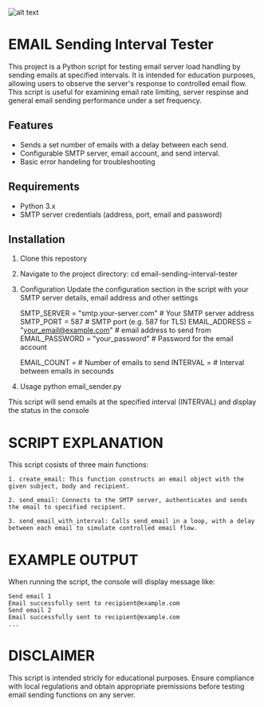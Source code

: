 ![alt text](https://i.ibb.co/93XBwPm/2.jpg)

# EMAIL Sending Interval Tester

This project is a Python script for testing email server load handling by sending emails at specified intervals.
It is intended for education purposes, allowing users to observe the server's response to controlled email flow. This script is useful for examining email rate limiting, server respinse and general email sending performance under a set frequency.

## Features

- Sends a set number of emails with a delay between each send.
- Configurable SMTP server, email account, and send interval.
- Basic error handeling for troubleshooting

## Requirements 

- Python 3.x
- SMTP server credentials (address, port, email and password)

## Installation

1. Clone this repostory
2. Navigate to the project directory:
    cd email-sending-interval-tester
3. Configuration
    Update the configuration section  in the script with your SMTP server details, email address and other settings

    SMTP_SERVER = "smtp.your-server.com" # Your SMTP server address
    SMTP_PORT = 587 # SMTP port (e.g. 587 for TLS)
    EMAIL_ADDRESS = "your_email@example.com" # email address to send from
    EMAIL_PASSWORD = "your_password" # Password for the email account

    EMAIL_COUNT = # Number of emails to send
    INTERVAL = # Interval between emails in secounds

4. Usage 
    python email_sender.py

This script will send emails at the specified interval (INTERVAL) and display the status in the console

# SCRIPT EXPLANATION

This script cosists of three main functions:

    1. create_email: This function constructs an email object with the given subject, body and recipient.
    
    2. send_email: Connects to the SMTP server, authenticates and sends the email to specified recipient.
    
    3. send_email_with_interval: Calls send_email in a loop, with a delay between each email to simulate controlled email flow.

# EXAMPLE OUTPUT

When running the script, the console will display message like: 

    Send email 1
    Email successfully sent to recipient@example.com
    Send email 2
    Email successfully sent to recipient@example.com
    ...

# DISCLAIMER

This script is intended stricly for educational purposes. Ensure compliance with local regulations and obtain appropriate premissions before testing email sending functions on any server.
